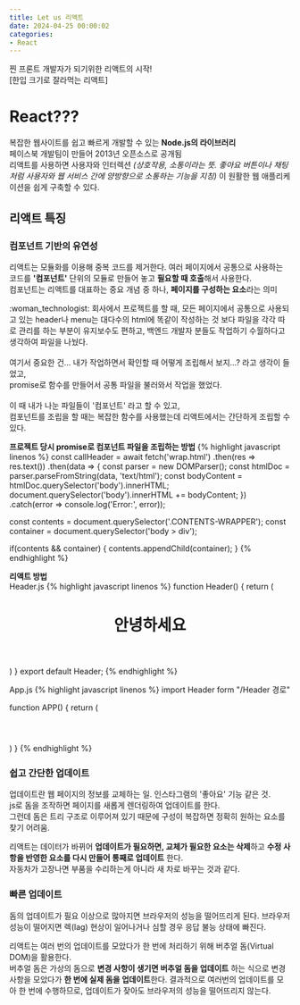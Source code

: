 ```yaml
---
title: Let us 리액트
date: 2024-04-25 00:00:02
categories:
- React
---
```


찐 프론트 개발자가 되기위한 리액트의 시작!<br />
[한입 크기로 잘라먹는 리액트]

# React???
복잡한 웹사이트를 쉽고 빠르게 개발할 수 있는 **Node.js의 라이브러리**<br />
페이스북 개발팀이 만들어 2013년 오픈소스로 공개됨<br />
리액트를 사용하면 사용자와 인터렉션 *(상호작용, 소통이라는 뜻. 좋아요 버튼이나 채팅처럼 사용자와 웹 서비스 간에*
*양방향으로 소통하는 기능을 지칭)* 이 원활한 웹 애플리케이션을 쉽게 구축할 수 있다.

## 리액트 특징

### 컴포넌트 기반의 유연성
리액트는 모듈화를 이용해 중복 코드를 제거한다. 여러 페이지에서 공통으로 사용하는 코드를 **'컴포넌트'** 단위의
모듈로 만들어 놓고 **필요할 때 호출**해서 사용한다.<br />
컴포넌트는 리액트를 대표하는 중요 개념 중 하나, **페이지를 구성하는 요소**라는 의미
<div class="callout">
    <span>:woman_technologist:</span>
    회사에서 프로젝트를 할 때, 모든 페이지에서 공통으로 사용되고 있는 header나 menu는 대다수의 html에
    똑같이 작성하는 것 보다 파일을 각각 따로 관리를 하는 부분이 유지보수도 편하고, 백엔드 개발자 분들도
    작업하기 수월하다고 생각하여 파일을 나눴다.<br />
    <br />
    여기서 중요한 건... 내가 작업하면서 확인할 때 어떻게 조립해서 보지...? 라고 생각이 들었고, <br />
    promise로 함수를 만들어서 공통 파일을 불러와서 작업을 했었다.<br />
    <br />
    이 때 내가 나눈 파일들이 '컴포넌트' 라고 할 수 있고,<br />
    컴포넌트를 조립을 할 때는 복잡한 함수를 사용했는데 리액트에서는 간단하게 조립할 수 있다.
</div>

**프로젝트 당시 promise로 컴포넌트 파일을 조립하는 방법**
{% highlight javascript linenos %}
const callHeader = await fetch('wrap.html')
    .then(res => res.text())
    .then(data => {
        const parser = new DOMParser();
        const htmlDoc = parser.parseFromString(data, 'text/html');
        const bodyContent = htmlDoc.querySelector('body').innerHTML;
        document.querySelector('body').innerHTML += bodyContent;
    })
    .catch(error => console.log('Error:', error));

const contents = document.querySelector('.CONTENTS-WRAPPER');
const container = document.querySelector('body > div');

if(contents && container) {
    contents.appendChild(container);
}
{% endhighlight %}

**리액트 방법**<br />
Header.js
{% highlight javascript linenos %}
function Header() {
    return (
        <header>
            <h1>안녕하세요</h1>
        </header>
    )
}
export default Header;
{% endhighlight %}

App.js
{% highlight javascript linenos %}
import Header form "/Header 경로"

function APP() {
    return (
        <div className="App">
            <Header />
        </div>
    )
}
{% endhighlight %}

### 쉽고 간단한 업데이트
업데이트란 웹 페이지의 정보를 교체하는 일. 인스타그램의 '좋아요' 기능 같은 것.<br />
js로 돔을 조작하면 페이지를 새롭게 렌더링하여 업데이트를 한다.<br />
그런데 돔은 트리 구조로 이루어져 있기 때문에 구성이 복잡하면 정확히 원하는 요소를 찾기 어려움.

리액트는 데이터가 바뀌어 **업데이트가 필요하면, 교체가 필요한 요소는 삭제**하고
**수정 사항을 반영한 요소를 다시 만들어 통째로 업데이트** 한다.<br />
자동차가 고장나면 부품을 수리하는게 아니라 새 차로 바꾸는 것과 같다.

### 빠른 업데이트
돔의 업데이트가 필요 이상으로 많아지면 브라우저의 성능을 떨어뜨리게 된다.
브라우저 성능이 떨어지면 렉(lag) 현상이 일어나거나 심할 경우 응답 불능 상태에 빠진다.<br />

리액트는 여러 번의 업데이트를 모았다가 한 번에 처리하기 위해 버추얼 돔(Virtual DOM)을 활용한다.<br />
버추얼 돔은 가상의 돔으로 **변경 사항이 생기면 버추얼 돔을 업데이트** 하는 식으로 변경 사항을 모았다가
**한 번에 실제 돔을 업데이트**한다.
결과적으로 여러번의 업데이트를 모아 한 번에 수행하므로, 업데이트가 잦아도 브라우저의 성능을 떨어뜨리지 않는다.

